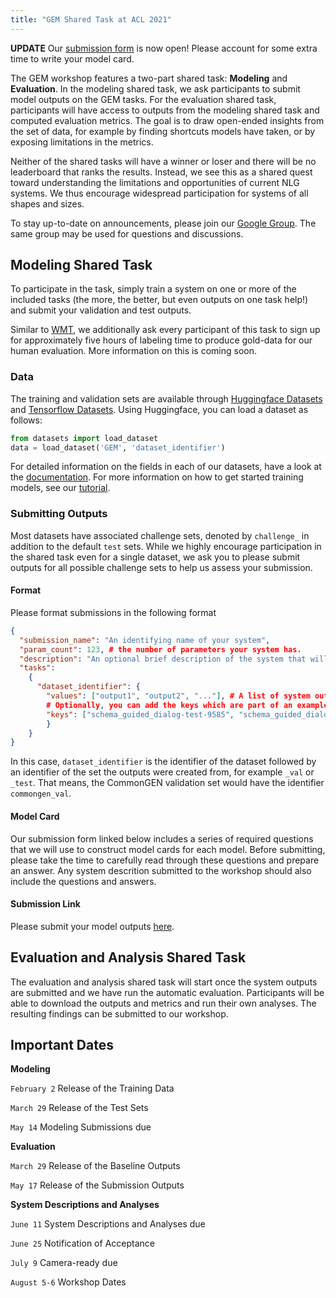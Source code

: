 ```yaml
---
title: "GEM Shared Task at ACL 2021"
---
```


**UPDATE** Our [submission form](https://forms.gle/vbTZDMCuqzok8tTA9) is now open! Please account for some extra time to write your model card.

The GEM workshop features a two-part shared task: **Modeling** and **Evaluation**. In the modeling shared task, we ask participants to submit model outputs on the GEM tasks. For the evaluation shared task, participants will have access to outputs from the modeling shared task and computed evaluation metrics. The goal is to draw open-ended insights from the set of data, for example by finding shortcuts models have taken, or by exposing limitations in the metrics.

Neither of the shared tasks will have a winner or loser and there will be no leaderboard that ranks the results. Instead, we see this as a shared quest toward understanding the limitations and opportunities of current NLG systems. We thus encourage widespread participation for systems of all shapes and sizes.

To stay up-to-date on announcements, please join our [Google Group](https://groups.google.com/g/gem-benchmark). The same group may be used for questions and discussions.

## Modeling Shared Task

To participate in the task, simply train a system on one or more of the included tasks (the more, the better, but even outputs on one task help!) and submit your validation and test outputs.

Similar to [WMT](http://www.statmt.org/wmt20/translation-task.html), we additionally ask every participant of this task to sign up for approximately five hours of labeling time to produce gold-data for our human evaluation. More information on this is coming soon.

### Data

The training and validation sets are available through [Huggingface Datasets](https://huggingface.co/docs/datasets/) and [Tensorflow Datasets](https://www.tensorflow.org/datasets). Using Huggingface, you can load a dataset as follows:

```python
from datasets import load_dataset
data = load_dataset('GEM', 'dataset_identifier')
```

For detailed information on the fields in each of our datasets, have a look at the [documentation](https://huggingface.co/datasets/gem#dataset-description). For more information on how to get started training models, see our [tutorial](/get_started).

### Submitting Outputs

Most datasets have associated challenge sets, denoted by `challenge_` in addition to the default
`test` sets. While we highly encourage participation in the shared task even for a single dataset, 
we ask you to please submit outputs for all possible challenge sets to help us assess your submission.


#### Format 

Please format submissions in the following format

```json
{
  "submission_name": "An identifying name of your system",
  "param_count": 123, # the number of parameters your system has.
  "description": "An optional brief description of the system that will be shown on the website",
  "tasks":
    {
      "dataset_identifier": {
        "values": ["output1", "output2", "..."], # A list of system outputs
        # Optionally, you can add the keys which are part of an example to ensure that there is no shuffling mistakes.
        "keys": ["schema_guided_dialog-test-9585", "schema_guided_dialog-test-9585", ...] 
        }
    }
}

```

In this case, `dataset_identifier` is the identifier of the dataset followed by an identifier of the set the outputs were created from, for example `_val` or `_test`. That means, the CommonGEN validation set would have the identifier `commongen_val`.

#### Model Card

Our submission form linked below includes a series of required questions that we will use to construct model cards for each model. Before submitting, please take the time to carefully read through these questions and prepare an answer. Any system descrition submitted to the workshop should also include the questions and answers. 

#### Submission Link


Please submit your model outputs [here](https://forms.gle/vbTZDMCuqzok8tTA9).

## Evaluation and Analysis Shared Task

The evaluation and analysis shared task will start once the system outputs are submitted and we have run the automatic evaluation. Participants will be able to download the outputs and metrics and run their own analyses. The resulting findings can be submitted to our workshop.

## Important Dates

**Modeling**

`February 2` Release of the Training Data

`March 29` Release of the Test Sets

`May 14` Modeling Submissions due


**Evaluation**

`March 29` Release of the Baseline Outputs

`May 17` Release of the Submission Outputs


**System Descriptions and Analyses**

`June 11` System Descriptions and Analyses due

`June 25` Notification of Acceptance

`July 9` Camera-ready due

`August 5-6` Workshop Dates